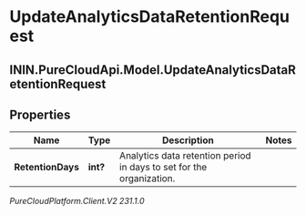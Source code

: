 # UpdateAnalyticsDataRetentionRequest

## ININ.PureCloudApi.Model.UpdateAnalyticsDataRetentionRequest

## Properties

|Name | Type | Description | Notes|
|------------ | ------------- | ------------- | -------------|
| **RetentionDays** | **int?** | Analytics data retention period in days to set for the organization. | |



_PureCloudPlatform.Client.V2 231.1.0_
